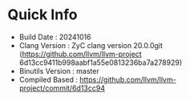 # Quick Info
* Build Date : 20241016
* Clang Version : ZyC clang version 20.0.0git (https://github.com/llvm/llvm-project 6d13cc9411b998aabf1a55e0813236ba7a278929)
* Binutils Version : master
* Compiled Based : https://github.com/llvm/llvm-project/commit/6d13cc94

